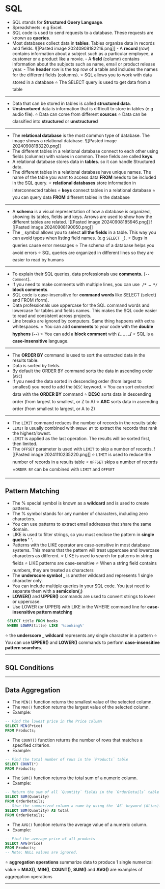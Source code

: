 # SQL

- SQL stands for **Structured Query Language**.
- Spreadsheets: e.g Excel.
- SQL code is used to send requests to a database. These requests are known as **queries**.
- Most databases collect data in **tables**. Tables organize data in records and fields.
  ![[Pasted image 20240908182216.png]] - A **record** (row) contains information about a subject such as a particular employee, a customer or a product like a movie. - A **field** (column) contains information about the subjects such as name, email or product release year. - The **header** row is the top row of a table and includes the names for the different fields (columns).
  ⭐ SQL allows you to work with data stored in a database
  ⭐ The SELECT query is used to get data from a table

---

- Data that can be stored in tables is called **structured data**.
- **Unstructured** data is information that is difficult to store in tables (e.g audio file).
  ⭐ Data can come from different **sources**
  ⭐ Data can be classified into **structured** or **unstructured**

---

- The **relational database** is the most common type of database. The image shows a relational database.
  ![[Pasted image 20240908183220.png]]
- The different tables in a relational database connect to each other using fields (columns) with values in common. These fields are called **keys**.
- A relational database stores data in **tables**. so it can handle Structured data.
- The different tables in a relational database have unique names. The name of the table you want to access data **FROM** needs to be included in the SQL query.
  ⭐ **relational databases** store information in interconnected tables
  ⭐ **keys** connect tables in a relational database
  ⭐ you can query data **FROM** different tables in the database

---

- A **schema** is a visual representation of how a database is organized, showing its tables, fields and keys. Arrows are used to show how the different tables are related.
  ![[Pasted image 20240908185946.png]]
  ![[Pasted image 20240908190050.png]]
- The _ symbol allows you to select **all the fields** in a table. This way you can avoid typos when listing field names. (e.g `SELECT _`).
  ⭐ Bugs in queries cause error messages
  ⭐ The schema of a database helps you avoid errors
  ⭐ SQL queries are organized in different lines so they are easier to read by humans

---

- To explain their SQL queries, data professionals use **comments.** (`--Comment`).
- If you need to make comments with multiple lines, you can use  **`/* … */` block comments**.
- SQL code is case-insensitive for **command words** like SELECT (select) and FROM (form).
- Data professionals use uppercase for the SQL command words and lowercase for tables and fields names. This makes the SQL code easier to read and consistent across projects.
- Line breaks are ignored by computers. Same thing happens with extra whitespaces.
  ⭐ You can add **comments** to your code with the **double hyphens** (**--**)
  ⭐ You can add a **block comment** with **/_ … _/**
  ⭐ SQL is a **case-insensitive** language.

---

- The **ORDER BY** command is used to sort the extracted data in the results table.
- Data is sorted by fields.
- By default the ORDER BY command sorts the data in ascending order (`ASC`)
- If you need the data sorted in descending order (from largest to smallest) you need to add the `DESC` keyword.
  ⭐ You can sort extracted data with the **ORDER BY** command
  ⭐ **DESC** sorts data in descending order (from largest to smallest, or Z to A)
  ⭐ **ASC** sorts data in ascending order (from smallest to largest, or A to Z)

---

- The `LIMIT` command reduces the number of records in the results table
- `LIMIT` is usually combined with `ORDER BY` to extract the records that rank the highest/lowest.
- `LIMIT` is applied as the last operation. The results will be sorted first, then limited.
- The `OFFSET` parameter is used with `LIMIT` to skip a number of records.
  ![[Pasted image 20241110235220.png]]
  ⭐ `LIMIT` is used to reduce the number of records in a results table
  ⭐ `OFFSET` skips a number of records
  ⭐`ORDER BY` can be combined with `LIMIT` and `OFFSET`

---

## Pattern Matching

- The % special symbol is known as a **wildcard** and is used to create patterns.
- The % symbol stands for any number of characters, including zero characters.
- You can use patterns to extract email addresses that share the same domain.
- LIKE is used to filter strings, so you must enclose the pattern in **single quotes ' '**.
- Patterns with the LIKE operator are case-sensitive in most database systems. This means that the pattern will treat uppercase and lowercase characters as different.
  ⭐ LIKE is used to search for patterns in string fields
  ⭐ LIKE patterns are case-sensitive
  ⭐ When a string field contains numbers, they are treated as characters
- The **underscore symbol \_** is another wildcard and represents 1 single character only.
- You can include multiple queries in your SQL code. You just need to separate them with a **semicolon(;)**
- **LOWER()** and **UPPER()** commands are used to convert strings to lower or uppercase.
- Use LOWER (or UPPER) with LIKE in the WHERE command line for **case-insensitive pattern matching**

```sql
 SELECT title FROM books
 WHERE LOWER(title) LIKE '%cooking%'
```

⭐ the **underscore \_ wildcard** represents any single character in a pattern
⭐ You can use **UPPER()** and **LOWER()** commands to perform **case-insensitive pattern searches**.

---

## SQL Conditions

---

## Data Aggregation

- The `MIN()` function returns the smallest value of the selected column.
- The `MAX()` function returns the largest value of the selected column.
- Example:

```sql
-- Find the lowest price in the Price column
SELECT MIN(Price)
FROM Products;
```

- The `COUNT()` function returns the number of rows that matches a specified criterion.
- Example:

```sql
-- Find the total number of rows in the `Products` table
SELECT COUNT(*)
FROM Products;
```

- The `SUM()` function returns the total sum of a numeric column.
- Example:

```sql
-- Return the sum of all `Quantity` fields in the `OrderDetails` table
SELECT SUM(Quantity)
FROM OrderDetails;
-- Give the summarized column a name by using the `AS` keyword (Alias).
SELECT SUM(Quantity) AS total
FROM OrderDetails;
```

- The `AVG()` function returns the average value of a numeric column.
- Example:

```sql
-- Find the average price of all products
SELECT AVG(Price)
FROM Products;
-- Note: NULL values are ignored.
```

⭐ **aggregation operations** summarize data to produce 1 single numerical value
⭐ **MAX()**, **MIN()**, **COUNT()**, **SUM()** and **AVG()** are examples of aggregation operations

---
